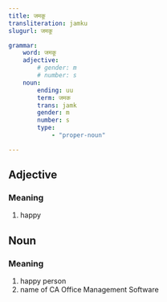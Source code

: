 ```yaml
---
title: जमकू
transliteration: jamku
slugurl: जमकू

grammar:
	word: जमकू
	adjective:
		# gender: m
		# number: s
	noun: 
		ending: uu
		term: जमक
		trans: jamk
		gender: m
		number: s
		type: 
			- "proper-noun"

---
```


## Adjective
### Meaning
1. happy

## Noun
### Meaning
1. happy person
2. name of CA Office Management Software

